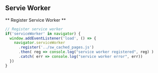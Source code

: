 ## Servie Worker
** Register Service Worker **
```javascript
// Register service worker 
if('serviceWorker' in navigator) {
  window.addEventListener('load', () => {
    navigator.serviceWorker
      .register('../sw_cached_pages.js')
      .then( reg => console.log("service worker registered", reg) )
      .catch( err => console.log("service worker error", err))
  })
}
```
